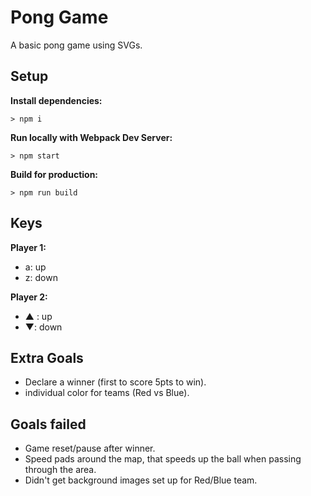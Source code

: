 # Pong Game

A basic pong game using SVGs.

## Setup

**Install dependencies:**

`> npm i`

**Run locally with Webpack Dev Server:**

`> npm start`

**Build for production:**

`> npm run build`

## Keys

**Player 1:**
* a: up
* z: down

**Player 2:**
* ▲ : up
* ▼: down


## Extra Goals 
- Declare a winner (first to score 5pts to win).
- individual color for teams (Red vs Blue).

## Goals failed 
- Game reset/pause after winner.
- Speed pads around the map, that speeds up the ball when passing through the area.
- Didn't get background images set up for Red/Blue team.

